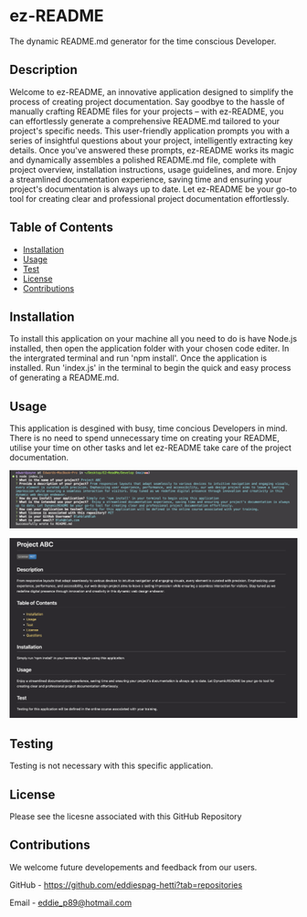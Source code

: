 # ez-README

The dynamic README.md generator for the time conscious Developer.


## Description 

Welcome to ez-README, an innovative application designed to simplify the process of creating project documentation. 
Say goodbye to the hassle of manually crafting README files for your projects – with ez-README, you can effortlessly generate a comprehensive README.md tailored to your project's specific needs. 
This user-friendly application prompts you with a series of insightful questions about your project, intelligently extracting key details. 
Once you've answered these prompts, ez-README works its magic and dynamically assembles a polished README.md file, complete with project overview, installation instructions, usage guidelines, and more. 
Enjoy a streamlined documentation experience, saving time and ensuring your project's documentation is always up to date. Let ez-README be your go-to tool for creating clear and professional project documentation effortlessly.


## Table of Contents
  - [Installation](#installation)
  - [Usage](#usage)
  - [Test](#test)
  - [License](#license)
  - [Contributions](#contributions)

## Installation 

To install this application on your machine all you need to do is have Node.js installed, then open the application folder with your chosen code editer. 
In the intergrated terminal and run 'npm install'. 
Once the application is installed. Run 'index.js' in the terminal to begin the quick and easy process of generating a README.md.

## Usage 

This application is desgined with busy, time concious Developers in mind. 
There is no need to spend unnecessary time on creating your README, utilise your time on other tasks and let ez-README take care of the project documentation.







![Alt](./Develop/img/Screen%201.png)








![Alt](./Develop/img/Screen%202.png)









## Testing

Testing is not necessary with this specific application.

## License 

Please see the licesne associated with this GitHub Repository

## Contributions 

We welcome future developements and feedback from our users. 

GitHub - https://github.com/eddiespag-hetti?tab=repositories

Email - eddie_p89@hotmail.com




